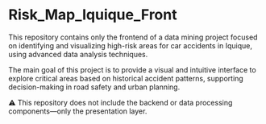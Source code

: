 # Risk_Map_Iquique_Front
This repository contains only the frontend of a data mining project focused on identifying and visualizing high-risk areas for car accidents in Iquique, using advanced data analysis techniques.

The main goal of this project is to provide a visual and intuitive interface to explore critical areas based on historical accident patterns, supporting decision-making in road safety and urban planning.

⚠️ This repository does not include the backend or data processing components—only the presentation layer.
